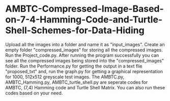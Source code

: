 # AMBTC-Compressed-Image-Based-on-7-4-Hamming-Code-and-Turtle-Shell-Schemes-for-Data-Hiding
Upload all the images into a folder and name it as "input_images".
Create an empty folder "compressed_images" for storing all the compressed images.
Run the Project_code.py.
After running the program successfully you can see all the compressed images being stored into the "compressed_images" folder.
Run the Performance.py for getting the output in a text flie "proposed_txt" and, run the graph.py for getting a graphical representation for 1000, 512x512 greyscale test images.
The AMBTC.py, AMBTC_Hamming.py, AMBTC_turtle_shell.py are seperate codes for AMBTC, (7,4) Hamming code and Turtle Shell Matrix. You can also run these codes based on your need. 
